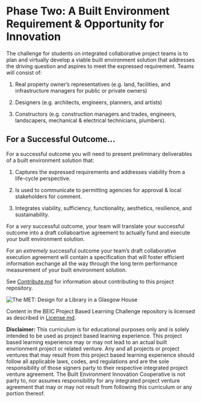 # Phase Two: A Built Environment Requirement & Opportunity for Innovation

The challenge for students on integrated collaborative project teams is to plan and virtually develop a viable built environment solution that addresses the driving question and aspires to meet the expressed requirement.  Teams will consist of:

1. Real property owner’s representatives (e.g. land, facilities, and infrastructure managers for public or private owners)

2. Designers (e.g. architects, engineers, planners, and artists)

3. Constructors (e.g. construction managers and trades, engineers, landscapers, mechanical & electrical technicians, plumbers).  

## For a Successful Outcome...

For a successful outcome you will need to present preliminary deliverables of a built environment solution that:

1. Captures the expressed requirements and addresses viability from a life-cycle perspective.

2. Is used to communicate to permitting agencies for approval & local stakeholders for comment.

3. Integrates viability, sufficiency, functionality, aesthetics, resilience, and sustainability. 

For a *very* successful outcome, your team will translate your successful outcome into a draft collaboartive agreement to actually fund and execute your built environment solution.  

For an *extremely* successful outcome your team’s draft collaborative execution agreement will contain a specification that will foster efficient information exchange all the way through the long term performance measurement of your built environment solution.

See [Contribute.md](https://github.com/BEICBIM/BEICPBLChallenge/blob/master/Contribute.md) for information about contributing to this project repository.

![The MET: Design for a Library in a Glasgow House](http://images.metmuseum.org/CRDImages/ma/original/DP206759.jpg)

Content in the BEIC Project Based Learning Challenge repository is licensed as described in [License.md](https://github.com/BEICBIM/BEICPBLChallenge/blob/master/License.md).

**Disclaimer:** This curriculum is for educational purposes only and is solely intended to be used as project based learning experience.  This project based learning experience may or may not lead to an actual built envrionment project or related venture.   Any and all projects or project ventures that may result from this project based learning experience should follow all applicable laws, codes, and regulations and are the sole responsibility of those signers party to their respective integrated project venture agreement.  The Built Environment Innovation Cooperative is not party to, nor assumes responsibility for any integrated project venture agreement that may or may not result from following this curriculum or any portion thereof.
